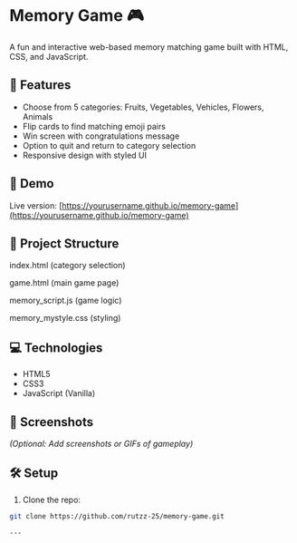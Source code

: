 # Memory Game 🎮

A fun and interactive web-based memory matching game built with HTML, CSS, and JavaScript.

## 🧠 Features
- Choose from 5 categories: Fruits, Vegetables, Vehicles, Flowers, Animals
- Flip cards to find matching emoji pairs
- Win screen with congratulations message
- Option to quit and return to category selection
- Responsive design with styled UI

## 🚀 Demo
Live version: [https://yourusername.github.io/memory-game](https://yourusername.github.io/memory-game)

## 📁 Project Structure
index.html (category selection)

game.html (main game page)

memory_script.js (game logic)

memory_mystyle.css (styling)


## 💻 Technologies
- HTML5
- CSS3
- JavaScript (Vanilla)

## 📸 Screenshots
*(Optional: Add screenshots or GIFs of gameplay)*

## 🛠️ Setup
1. Clone the repo:
```bash
git clone https://github.com/rutzz-25/memory-game.git

---


